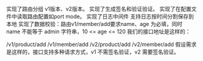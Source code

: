 实现了路由分组 v1版本、v2版本。
实现了生成签名和验证验证。
实现了在配置文件中读取路由配置如port mode。
实现了日志中间件 支持日志按时间分割保存到本地
实现了数据校验：路由v1/member/add要求name、age 为必填，同时 name 不能等于 admin 字符串，10 <= age <= 120
我们的接口地址是这样的：

/v1/product/add
/v1/member/add
/v2/product/add
/v2/member/add
假设需求是这样的，接口支持多种请求方式，v1 不需签名验证，v2 需要签名验证。